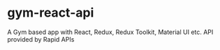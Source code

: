 # gym-react-api
A Gym based app with React, Redux, Redux Toolkit, Material UI etc. API provided by Rapid APIs
